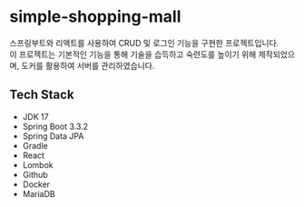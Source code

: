 # simple-shopping-mall
스프링부트와 리액트를 사용하여 CRUD 및 로그인 기능을 구현한 프로젝트입니다.  
이 프로젝트는 기본적인 기능을 통해 기술을 습득하고 숙련도를 높이기 위해 제작되었으며, 도커를 활용하여 서버를 관리하였습니다.

## Tech Stack
- JDK 17
- Spring Boot 3.3.2
- Spring Data JPA
- Gradle
- React
- Lombok
- Github
- Docker
- MariaDB
